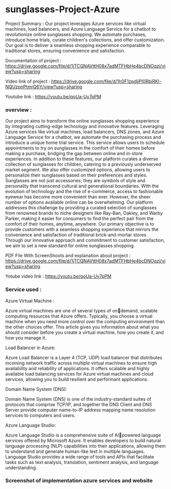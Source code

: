 
# sunglasses-Project-Azure

Project Summary : Our project leverages Azure services like virtual machines, load balancers, and Azure Language Service for a chatbot to revolutionize online sunglasses shopping. We automate purchases, introduce home trials, curate children's collections, and offer customization. Our goal is to deliver a seamless shopping experience comparable to traditional stores, ensuring convenience and satisfaction.

Documentation of project : https://drive.google.com/file/d/1jTCQNAVttH08x7adMTFHbHe4bcDNOqzj/view?usp=sharing

Video link of project : https://drive.google.com/file/d/1h0F1zpdjjPl0RbiRKI-NQUzpnPtmrQ6Y/view?usp=sharing

Youtube link : https://youtu.be/qoUa-Uv7pPM


### overview :

Our project aims to transform the online sunglasses shopping experience by integrating cutting-edge technology and innovative features. Leveraging Azure services like virtual machines, load balancers, DNS zones, and Azure Language Service for a chatbot, we automate the purchasing process and introduce a unique home trial service. This service allows users to schedule appointments to try on sunglasses in the comfort of their homes before making a purchase, bridging the gap between online and in-store experiences.
In addition to these features, our platform curates a diverse collection of sunglasses for children, catering to a previously underserved market segment. We also offer customized options, allowing users to personalize their sunglasses based on their preferences and styles.
Sunglasses are not just accessories; they are symbols of style and personality that transcend cultural and generational boundaries. With the evolution of technology and the rise of e-commerce, access to fashionable eyewear has become more convenient than ever. However, the sheer number of options available online can be overwhelming. Our platform addresses this challenge by providing a curated selection of sunglasses from renowned brands to niche designers like Ray-Ban, Oakley, and Warby Parker, making it easier for consumers to find the perfect pair from the comfort of their homes, anytime, anywhere.
Our primary objective is to provide customers with a seamless shopping experience that mirrors the convenience and satisfaction of traditional brick-and-mortar stores. Through our innovative approach and commitment to customer satisfaction, we aim to set a new standard for online sunglasses shopping.
 
 PDF File With ScreenShoots and explanation about project : https://drive.google.com/file/d/1jTCQNAVttH08x7adMTFHbHe4bcDNOqzj/view?usp=sharing

 Yotube video link : https://youtu.be/qoUa-Uv7pPM

 
### Service used :

Azure Virtual Machine :

Azure virtual machines are one of several types of ondemand, scalable computing resources that Azure offers. 
Typically, you choose a virtual machine when you need more 
control over the computing environment than the other 
choices offer. This article gives you information about what 
you should consider before you create a virtual machine, 
how you create it, and how you manage it.

Load Balancer in Azure:

Azure Load Balancer is a Layer 4 (TCP, UDP) load balancer 
that distributes incoming network traffic across multiple 
virtual machines to ensure high availability and reliability of 
applications. It offers scalable and highly available load 
balancing services for Azure virtual machines and cloud 
services, allowing you to build resilient and performant 
applications.

Domain Name System (DNS): 

Domain Name System (DNS) is one of the industry-standard 
suites of protocols that comprise TCP/IP, and together the 
DNS Client and DNS Server provide computer name-to-IP 
address mapping name resolution services to computers and 
users. 

Azure Language Studio:

Azure Language Studio is a comprehensive suite of AIpowered language services offered by Microsoft Azure. It 
enables developers to build natural language processing 
(NLP) capabilities into their applications, allowing them to 
understand and generate human-like text in multiple 
languages. Language Studio provides a wide range of tools 
and APIs that facilitate tasks such as text analysis, 
translation, sentiment analysis, and language understanding.


### Screenshot of implementation azure services and website

